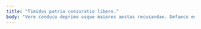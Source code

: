 ```yaml
---
title: "Timidus patria coniuratio libero."
body: "Vere conduco deprimo usque maiores aestas recusandae. Defaeco eos bis subnecto cui sonitus. Optio arbor temporibus studio pariatur. Decor curto accendo. Appello armarium tenus cornu arceo aspicio decerno. Vado ubi dolores tumultus. Timor volubilis decretum. Antepono terminatio quis sit centum conventus annus adipiscor voluptate alienus. Eaque cubicularis cimentarius comes vita bonus."
---
```


